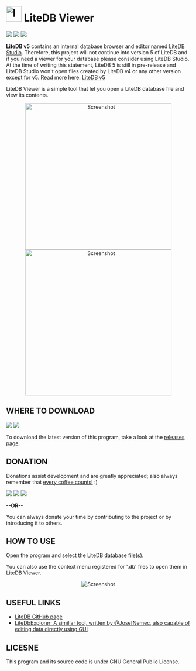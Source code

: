 # <img src="logo.png" width="42" alt="Icon"> LiteDB Viewer
[![](https://img.shields.io/github/license/falahati/LiteDBViewer.svg?style=flat-square)](https://github.com/falahati/LiteDBViewer/blob/master/LICENSE)
[![](https://img.shields.io/github/commit-activity/y/falahati/LiteDBViewer.svg?style=flat-square)](https://github.com/falahati/LiteDBViewer/commits/master)
[![](https://img.shields.io/github/issues/falahati/LiteDBViewer.svg?style=flat-square)](https://github.com/falahati/LiteDBViewer/issues)

**LiteDB v5** contains an internal database browser and editor named [LiteDB Studio](https://github.com/mbdavid/LiteDB#v5). Therefore, this project will not continue into version 5 of LiteDB and if you need a viewer for your database please consider using LiteDB Studio. At the time of writing this statement, LiteDB 5 is still in pre-release and LiteDB Studio won't open files created by LiteDB v4 or any other version except for v5. Read more here: [LiteDB v5](https://github.com/mbdavid/LiteDB#v5)

LiteDB Viewer is a simple tool that let you open a LiteDB database file and view its contents.

<p align="center"><img align="center" src="/screenshot.jpg?raw=true" width="400" alt="Screenshot"><img align="center" src="/hexview.jpg?raw=true" width="400" alt="Screenshot"></p>

## WHERE TO DOWNLOAD
[![](https://img.shields.io/github/downloads/falahati/LiteDBViewer/total.svg?style=flat-square)](https://github.com/falahati/LiteDBViewer/releases)
[![](https://img.shields.io/github/tag-date/falahati/LiteDBViewer.svg?label=version&style=flat-square)](https://github.com/falahati/LiteDBViewer/releases)

To download the latest version of this program, take a look at the <a href="https://github.com/falahati/LiteDBViewer/releases">releases page</a>.

## DONATION
Donations assist development and are greatly appreciated; also always remember that [every coffee counts!](https://media.makeameme.org/created/one-simply-does-i9k8kx.jpg) :)

[![](https://img.shields.io/badge/fiat-PayPal-8a00a3.svg?style=flat-square)](https://www.paypal.com/cgi-bin/webscr?cmd=_donations&business=WR3KK2B6TYYQ4&item_name=Donation&currency_code=USD&source=url)
[![](https://img.shields.io/badge/crypto-CoinPayments-8a00a3.svg?style=flat-square)](https://www.coinpayments.net/index.php?cmd=_donate&reset=1&merchant=820707aded07845511b841f9c4c335cd&item_name=Donate&currency=USD&amountf=20.00000000&allow_amount=1&want_shipping=0&allow_extra=1)
[![](https://img.shields.io/badge/shetab-ZarinPal-8a00a3.svg?style=flat-square)](https://zarinp.al/@falahati)

**--OR--**

You can always donate your time by contributing to the project or by introducing it to others.

## HOW TO USE
Open the program and select the LiteDB database file(s).

You can also use the context menu registered for '.db' files to open them in LiteDB Viewer.
<p align="center">
<img align="center" src="/contextmenu.jpg?raw=true" alt="Screenshot">
</p>

## USEFUL LINKS
* <a href="https://github.com/mbdavid/LiteDB">LiteDB GitHub page</a>
* <a href="https://github.com/JosefNemec/LiteDbExplorer">LiteDbExplorer: A similiar tool, written by @JosefNemec, also capable of editing data directly using GUI</a>

## LICESNE
This program and its source code is under GNU General Public License.
